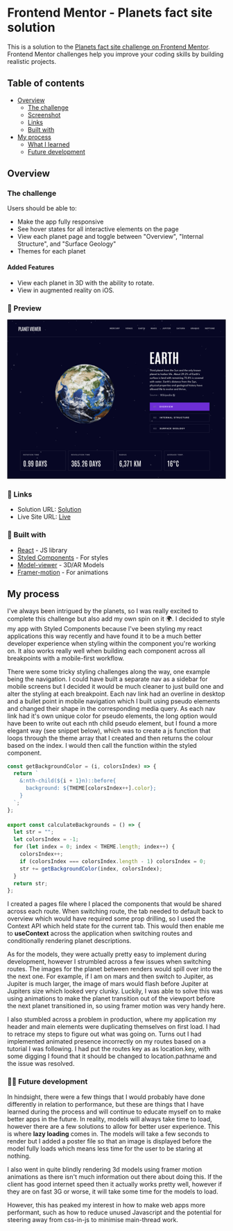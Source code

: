 # Frontend Mentor - Planets fact site solution

This is a solution to the [Planets fact site challenge on Frontend Mentor](https://www.frontendmentor.io/challenges/planets-fact-site-gazqN8w_f). Frontend Mentor challenges help you improve your coding skills by building realistic projects.

## Table of contents

- [Overview](#overview)
  - [The challenge](#the-challenge)
  - [Screenshot](#screenshot)
  - [Links](#links)
  - [Built with](#built-with)
- [My process](#my-process)
  - [What I learned](#what-i-learned)
  - [Future development](#future-development)

## Overview

### The challenge

Users should be able to:

- Make the app fully responsive
- See hover states for all interactive elements on the page
- View each planet page and toggle between "Overview", "Internal Structure", and "Surface Geology"
- Themes for each planet

#### Added Features

- View each planet in 3D with the ability to rotate.
- View in augmented reality on iOS.

### 📸 Preview

![preview](preview.png)

### 🔗 Links

- Solution URL: [Solution](https://github.com/jkellerman/planet-viewer)
- Live Site URL: [Live](https://planetviewer.netlify.app)

### 🧰 Built with

- [React](https://reactjs.org/) - JS library
- [Styled Components](https://styled-components.com/) - For styles
- [Model-viewer](https://modelviewer.dev/) - 3D/AR Models
- [Framer-motion](https://www.framer.com/motion/) - For animations

## My process

I've always been intrigued by the planets, so I was really excited to complete this challenge but also add my own spin on it 🌍. I decided to style my app with Styled Components because I've been styling my react applications this way recently and have found it to be a much better developer experience when styling within the component you're working on. It also works really well when building each component across all breakpoints with a mobile-first workflow.

There were some tricky styling challenges along the way, one example being the navigation. I could have built a separate nav as a sidebar for mobile screens but I decided it would be much cleaner to just build one and alter the styling at each breakpoint. Each nav link had an overline in desktop and a bullet point in mobile navigation which I built using pseudo elements and changed their shape in the corresponding media query. As each nav link had it's own unique color for pseudo elements, the long option would have been to write out each nth child pseudo element, but I found a more elegant way (see snippet below), which was to create a js function that loops through the theme array that I created and then returns the colour based on the index. I would then call the function within the styled component.

```js
const getBackgroundColor = (i, colorsIndex) => {
  return `
    &:nth-child(${i + 1}n)::before{
      background: ${THEME[colorsIndex++].color};
    }
  `;
};

export const calculateBackgrounds = () => {
  let str = "";
  let colorsIndex = -1;
  for (let index = 0; index < THEME.length; index++) {
    colorsIndex++;
    if (colorsIndex === colorsIndex.length - 1) colorsIndex = 0;
    str += getBackgroundColor(index, colorsIndex);
  }
  return str;
};
```

I created a pages file where I placed the components that would be shared across each route. When switching route, the tab needed to default back to overview which would have required some prop drilling, so I used the Context API which held state for the current tab. This would then enable me to **useContext** across the application when switching routes and conditionally rendering planet descriptions.

As for the models, they were actually pretty easy to implement during development, however I strumbled across a few issues when switching routes. The images for the planet between renders would spill over into the the next one. For example, if I am on mars and then switch to Jupiter, as Jupiter is much larger, the image of mars would flash before Jupiter at Jupiters size which looked very clunky. Luckily, I was able to solve this was using animations to make the planet transition out of the viewport before the next planet transitioned in, so using framer motion was very handy here.

I also stumbled across a problem in production, where my application my header and main elements were duplicating themselves on first load. I had to retrace my steps to figure out what was going on. Turns out I had implemented animated presence incorrectly on my routes based on a tutorial I was following. I had put the routes key as as location.key, with some digging I found that it should be changed to location.pathname and the issue was resolved.

### 🧑‍💻 Future development

In hindsight, there were a few things that I would probably have done differently in relation to performance, but these are things that I have learned during the process and will continue to educate myself on to make better apps in the future. In reality, models will always take time to load, however there are a few solutions to allow for better user experience. This is where **lazy loading** comes in. The models will take a few seconds to render but I added a poster file so that an image is displayed before the model fully loads which means less time for the user to be staring at nothing.

I also went in quite blindly rendering 3d models using framer motion animations as there isn't much information out there about doing this. If the client has good internet speed then it actually works pretty well, however if they are on fast 3G or worse, it will take some time for the models to load.

However, this has peaked my interest in how to make web apps more performant, such as how to reduce unused Javascript and the potential for steering away from css-in-js to minimise main-thread work.
